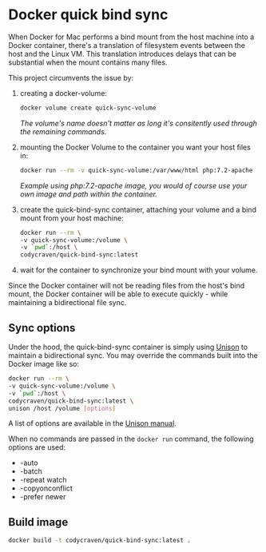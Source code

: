# Docker quick bind sync

When Docker for Mac performs a bind mount from the host machine into a Docker container, there's a translation of filesystem events between the host and the Linux VM. This translation introduces delays that can be substantial when the mount contains many files.

This project circumvents the issue by:

1. creating a docker-volume:

    ```bash
    docker volume create quick-sync-volume
    ```

    _The volume's name doesn't matter as long it's consitently used through the remaining commands._

1. mounting the Docker Volume to the container you want your host files in:

    ```bash
    docker run --rm -v quick-sync-volume:/var/www/html php:7.2-apache
    ```

    _Example using php:7.2-apache image, you would of course use your own image and path within the container._

1. create the quick-bind-sync container, attaching your volume and a bind mount from your host machine:

    ```bash
    docker run --rm \
    -v quick-sync-volume:/volume \
    -v `pwd`:/host \
    codycraven/quick-bind-sync:latest
    ```

1. wait for the container to synchronize your bind mount with your volume.

Since the Docker container will not be reading files from the host's bind mount, the Docker container will be able to execute quickly - while maintaining a bidirectional file sync.

## Sync options

Under the hood, the quick-bind-sync container is simply using [Unison](https://www.cis.upenn.edu/~bcpierce/unison/) to maintain a bidirectional sync. You may override the commands built into the Docker image like so:

```bash
docker run --rm \
-v quick-sync-volume:/volume \
-v `pwd`:/host \
codycraven/quick-bind-sync:latest \
unison /host /volume [options]
```

A list of options are available in the [Unison manual](https://www.cis.upenn.edu/~bcpierce/unison/download/releases/stable/unison-manual.html#prefs).

When no commands are passed in the `docker run` command, the following options are used:

* -auto
* -batch
* -repeat watch
* -copyonconflict
* -prefer newer

## Build image

```bash
docker build -t codycraven/quick-bind-sync:latest .
```
